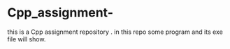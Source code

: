 # Cpp_assignment-
this is a Cpp assignment repository . in this repo some program and its exe file will show.
